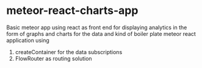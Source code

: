 # meteor-react-charts-app
Basic meteor app using react as front end for displaying analytics in the form of graphs and charts for the data and kind of boiler plate meteor react application using
<ol>
<li> createContainer for the data subscriptions </li>
<li> FlowRouter as routing solution </li>
</ol>

